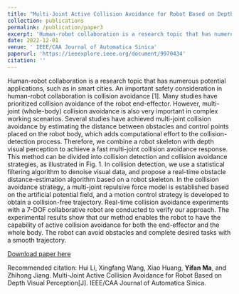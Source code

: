 ```yaml
---
title: "Multi-Joint Active Collision Avoidance for Robot Based on Depth Visual Perception"
collection: publications
permalink: /publication/paper3
excerpt: 'Human-robot collaboration is a research topic that has numerous potential applications, such as in smart cities. An important safety consideration in human-robot collaboration is collision avoidance [1]. Many studies have prioritized collision avoidance of the robot end-effector. However, multi-joint (whole-body) collision avoidance is also very important in complex working scenarios. Several studies have achieved multi-joint collision avoidance by estimating the distance between obstacles and control points placed on the robot body, which adds computational effort to the collision-detection process. Therefore, we combine a robot skeleton with depth visual perception to achieve a fast multi-joint collision avoidance response. This method can be divided into collision detection and collision avoidance strategies, as illustrated in Fig. 1. In collision detection, we use a statistical filtering algorithm to denoise visual data, and propose a real-time obstacle distance-estimation algorithm based on a robot skeleton. In the collision avoidance strategy, a multi-joint repulsive force model is established based on the artificial potential field, and a motion control strategy is developed to obtain a collision-free trajectory. Real-time collision avoidance experiments with a 7-DOF collaborative robot are conducted to verify our approach. The experimental results show that our method enables the robot to have the capability of active collision avoidance for both the end-effector and the whole body. The robot can avoid obstacles and complete desired tasks with a smooth trajectory.'
date: 2022-12-01
venue: ' IEEE/CAA Journal of Automatica Sinica'
paperurl: 'https://ieeexplore.ieee.org/document/9970434'
citation: ''
---
```

Human-robot collaboration is a research topic that has numerous potential applications, such as in smart cities. An important safety consideration in human-robot collaboration is collision avoidance [1]. Many studies have prioritized collision avoidance of the robot end-effector. However, multi-joint (whole-body) collision avoidance is also very important in complex working scenarios. Several studies have achieved multi-joint collision avoidance by estimating the distance between obstacles and control points placed on the robot body, which adds computational effort to the collision-detection process. Therefore, we combine a robot skeleton with depth visual perception to achieve a fast multi-joint collision avoidance response. This method can be divided into collision detection and collision avoidance strategies, as illustrated in Fig. 1. In collision detection, we use a statistical filtering algorithm to denoise visual data, and propose a real-time obstacle distance-estimation algorithm based on a robot skeleton. In the collision avoidance strategy, a multi-joint repulsive force model is established based on the artificial potential field, and a motion control strategy is developed to obtain a collision-free trajectory. Real-time collision avoidance experiments with a 7-DOF collaborative robot are conducted to verify our approach. The experimental results show that our method enables the robot to have the capability of active collision avoidance for both the end-effector and the whole body. The robot can avoid obstacles and complete desired tasks with a smooth trajectory.

[Download paper here](https://ieeexplore.ieee.org/document/9970434)

Recommended citation: Hui Li, Xingfang Wang, Xiao Huang, **Yifan Ma**, and Zhihong Jiang. Multi-Joint Active Collision Avoidance for Robot Based on Depth Visual Perception[J]. IEEE/CAA Journal of Automatica Sinica. 